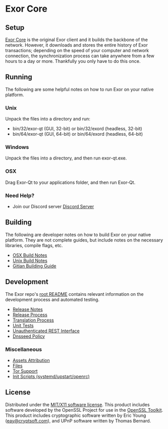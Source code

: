 Exor Core
=====================

Setup
---------------------
[Exor Core](https://exor.io) is the original Exor client and it builds the backbone of the network. However, it downloads and stores the entire history of Exor transactions; depending on the speed of your computer and network connection, the synchronization process can take anywhere from a few hours to a day or more. Thankfully you only have to do this once.

Running
---------------------
The following are some helpful notes on how to run Exor on your native platform.

### Unix

Unpack the files into a directory and run:

- bin/32/exor-qt (GUI, 32-bit) or bin/32/exord (headless, 32-bit)
- bin/64/exor-qt (GUI, 64-bit) or bin/64/exord (headless, 64-bit)

### Windows

Unpack the files into a directory, and then run exor-qt.exe.

### OSX

Drag Exor-Qt to your applications folder, and then run Exor-Qt.

### Need Help?

* Join our Discord server [Discord Server](https://discord.gg/cYX3rXs)

Building
---------------------
The following are developer notes on how to build Exor on your native platform. They are not complete guides, but include notes on the necessary libraries, compile flags, etc.

- [OSX Build Notes](build-osx.md)
- [Unix Build Notes](build-unix.md)
- [Gitian Building Guide](gitian-building.md)

Development
---------------------
The Exor repo's [root README](https://github.com/team-exor/exor/blob/master/README.md) contains relevant information on the development process and automated testing.

- [Release Notes](release-notes.md)
- [Release Process](release-process.md)
- [Translation Process](translation_process.md)
- [Unit Tests](unit-tests.md)
- [Unauthenticated REST Interface](REST-interface.md)
- [Dnsseed Policy](dnsseed-policy.md)

### Miscellaneous
- [Assets Attribution](assets-attribution.md)
- [Files](files.md)
- [Tor Support](tor.md)
- [Init Scripts (systemd/upstart/openrc)](init.md)

License
---------------------
Distributed under the [MIT/X11 software license](http://www.opensource.org/licenses/mit-license.php).
This product includes software developed by the OpenSSL Project for use in the [OpenSSL Toolkit](https://www.openssl.org/). This product includes
cryptographic software written by Eric Young ([eay@cryptsoft.com](mailto:eay@cryptsoft.com)), and UPnP software written by Thomas Bernard.
